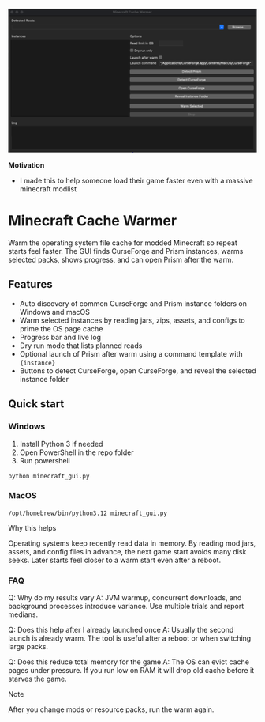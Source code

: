 <p align="center">
  <img src="hero.png" alt="minecraft-cache-warmer" width="900">
</p>

**Motivation**
* I made this to help someone load their game faster even with a massive minecraft modlist

# Minecraft Cache Warmer

Warm the operating system file cache for modded Minecraft so repeat starts feel faster. The GUI finds CurseForge and Prism instances, warms selected packs, shows progress, and can open Prism after the warm.

## Features
* Auto discovery of common CurseForge and Prism instance folders on Windows and macOS  
* Warm selected instances by reading jars, zips, assets, and configs to prime the OS page cache  
* Progress bar and live log  
* Dry run mode that lists planned reads  
* Optional launch of Prism after warm using a command template with `{instance}`  
* Buttons to detect CurseForge, open CurseForge, and reveal the selected instance folder

## Quick start

### Windows
1. Install Python 3 if needed  
2. Open PowerShell in the repo folder  
3. Run
powershell
```
python minecraft_gui.py
```

### MacOS
```
/opt/homebrew/bin/python3.12 minecraft_gui.py
```

Why this helps

Operating systems keep recently read data in memory.
By reading mod jars, assets, and config files in advance, the next game start avoids many disk seeks.
Later starts feel closer to a warm start even after a reboot.

### FAQ

Q: Why do my results vary
A: JVM warmup, concurrent downloads, and background processes introduce variance. Use multiple trials and report medians.

Q: Does this help after I already launched once
A: Usually the second launch is already warm. The tool is useful after a reboot or when switching large packs.

Q: Does this reduce total memory for the game
A: The OS can evict cache pages under pressure. If you run low on RAM it will drop old cache before it starves the game.

Note

After you change mods or resource packs, run the warm again.

